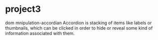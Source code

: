 # project3
dom mnipulation-accordian
Accordion is stacking of items like labels or thumbnails, which can be clicked in order to hide or reveal some kind of information associated with them.
